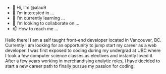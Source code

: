 - 👋 Hi, I’m @alau9
- 👀 I’m interested in ...
- 🌱 I’m currently learning ...
- 💞️ I’m looking to collaborate on ...
- 📫 How to reach me ...

<!---
alau9/alau9 is a ✨ special ✨ repository because its `README.md` (this file) appears on your GitHub profile.
You can click the Preview link to take a look at your changes.
--->

Hello there! I am a self taught front-end developer located in Vancouver, BC. Currently I am looking for an opportunity to jump start my career as a web developer. I was first exposed to coding during my undergrad at UBC where I took a few computer science classes as electives and instantly loved it. After a few years working in merchandising analytic roles, I have decided to start a new career path to finally pursue my passion for coding.
